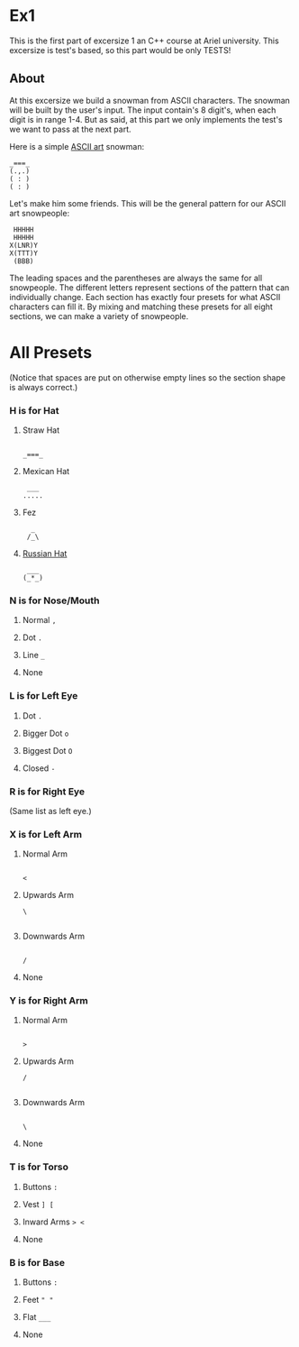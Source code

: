 
# Ex1
 This is the first part of excersize 1 an C++ course at Ariel university.
 This excersize is test's based, so this part would be only TESTS!
 
 ## About
 
 At this excersize we build a snowman from ASCII characters. The snowman will be built by the user's input. The input contain's 8 digit's, when each digit is in range 1-4.
 But as said, at this part we only implements the test's we want to pass at the next part. 

[](https://codegolf.stackexchange.com/posts/49671/timeline)

Here is a simple [ASCII art](http://en.wikipedia.org/wiki/ASCII_art) snowman:
 

    _===_
    (.,.)
    ( : )
    ( : )

Let's make him some friends. This will be the general pattern for our ASCII art snowpeople:

     HHHHH
     HHHHH
    X(LNR)Y
    X(TTT)Y
     (BBB)


The leading spaces and the parentheses are always the same for all snowpeople. The different letters represent sections of the pattern that can individually change. Each section has exactly four presets for what ASCII characters can fill it. By mixing and matching these presets for all eight sections, we can make a variety of snowpeople.


# All Presets

(Notice that spaces are put on otherwise empty lines so the section shape is always correct.)

### H is for Hat

1.  Straw Hat
    
    ```
         
    _===_
    ```
    
2.  Mexican Hat
    
    ```
     ___ 
    .....
    
    ```
    
3.  Fez
    
    ```
      _  
     /_\ 
    
    ```
    
4.  [Russian Hat](http://en.wikipedia.org/wiki/Ushanka)
    
    ```
     ___ 
    (_*_)
    
    ```
    

### N is for Nose/Mouth

1.  Normal `,`
    
2.  Dot `.`
    
3.  Line `_`
    
4.  None
    

### L is for Left Eye

1.  Dot `.`
    
2.  Bigger Dot `o`
    
3.  Biggest Dot `O`
    
4.  Closed `-`
    

### R is for Right Eye

(Same list as left eye.)

### X is for Left Arm

1.  Normal Arm
    
    ```
     
    <
    ```
    
2.  Upwards Arm
    
    ```
    \
     
    ```
    
3.  Downwards Arm
    
    ```
     
    /
    ```
    
4.  None
    

### Y is for Right Arm

1.  Normal Arm
    
    ```
     
    >
    ```
    
2.  Upwards Arm
    
    ```
    /
     
    ```
    
3.  Downwards Arm
    
    ```
     
    \
    ```
    
4.  None
    

### T is for Torso

1.  Buttons `:`
    
2.  Vest `] [`
    
3.  Inward Arms `> <`
    
4.  None
    

### B is for Base

1.  Buttons `:`
    
2.  Feet `" "`
    
3.  Flat `___`
    
4.  None
